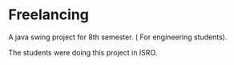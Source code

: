 # Freelancing

A java swing project for 8th semester. ( For engineering students). 

The students were doing this project in ISRO.
